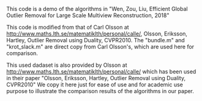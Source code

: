 This code is a demo of the algorithms in 
"Wen, Zou, Liu, Efficient Global Outlier Removal for Large Scale Multiview Reconstruction, 2018"

This code is modified from that of Carl Olsson at http://www.maths.lth.se/matematiklth/personal/calle/,
Olsson, Eriksson, Hartley, Outlier Removal using Duality, CVPR2010.
The "bundle.m" and "krot_slack.m" are direct copy from Carl Olsson's, which are used here for comparison.

This used dadaset is also provided by Olsson at  http://www.maths.lth.se/matematiklth/personal/calle/
which has been used in their paper "Olsson, Eriksson, Hartley, Outlier Removal using Duality, CVPR2010"
We copy it here just for ease of use and for academic use purpose to illustrate the comparison results of the algorithms in our paper.
